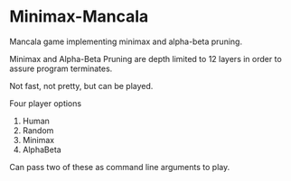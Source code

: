 # Minimax-Mancala
Mancala game implementing minimax and alpha-beta pruning.

Minimax and Alpha-Beta Pruning are depth limited to 12 layers in order to assure program terminates.

Not fast, not pretty, but can be played.

Four player options
1. Human
2. Random
3. Minimax
4. AlphaBeta

Can pass two of these as command line arguments to play.
